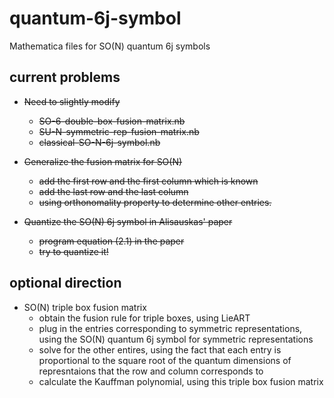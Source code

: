 # quantum-6j-symbol
Mathematica files for SO(N) quantum 6j symbols

## current problems
- ~~Need to slightly modify~~
   - ~~SO-6-double-box-fusion-matrix.nb~~
   - ~~SU-N-symmetric-rep-fusion-matrix.nb~~
   - ~~classical-SO-N-6j-symbol.nb~~

- ~~Generalize the fusion matrix for SO(N)~~
   - ~~add the first row and the first column which is known~~
   - ~~add the last row and the last column~~
   - ~~using orthonomality property to determine other entries.~~
   
 - ~~Quantize the SO(N) 6j symbol in Alisauskas' paper~~
    - ~~program equation (2.1) in the paper~~
    - ~~try to quantize it!~~
    
## optional direction
- SO(N) triple box fusion matrix
   - obtain the fusion rule for triple boxes, using LieART
   - plug in the entries corresponding to symmetric representations, 
   using the SO(N) quantum 6j symbol for symmetric representations
   - solve for the other entires, using the fact that each entry is proportional to the square root
   of the quantum dimensions of represntaions that the row and column corresponds to
   - calculate the Kauffman polynomial, using this triple box fusion matrix
   

